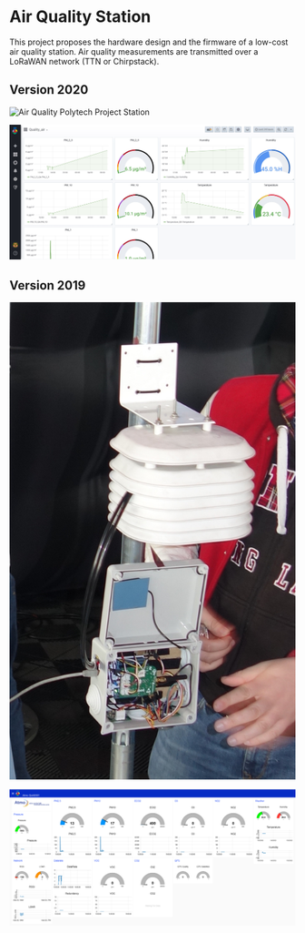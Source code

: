 # Air Quality Station

This project proposes the hardware design and the firmware of a low-cost air quality station. Air quality measurements are transmitted over a LoRaWAN network (TTN or Chirpstack).

## Version 2020

![Air Quality Polytech Project Station](images/Station_meteo.jpg)

![Air Quality Polytech Project Grafana](images/Projet_Qualite_Air_Grafana_Dashboard.JPG)

## Version 2019
![Air Quality Station v1](images/atmo-station-d.jpg)

![Air Quality Dashboard](images/atmo-nodered-3.png)
